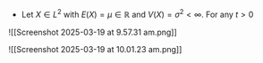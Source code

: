 - Let $X \in L^2$ with $E(X)=\mu\in \mathbb{R}$ and $V(X) = \sigma^2 < \infty$. For any $t>0$

![[Screenshot 2025-03-19 at 9.57.31 am.png]]

![[Screenshot 2025-03-19 at 10.01.23 am.png]]
